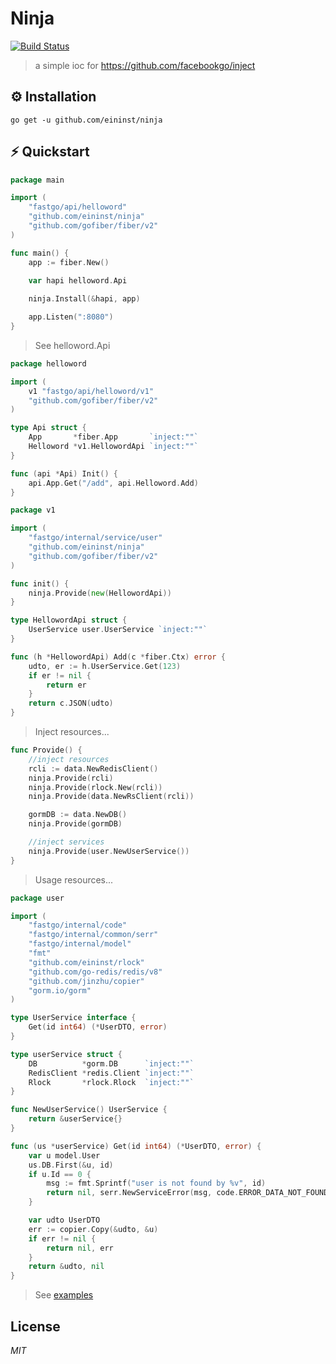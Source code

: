 # Ninja

[![Build Status](https://travis-ci.org/ivpusic/grpool.svg?branch=master)](https://github.com/infinitasx/easi-go-aws)

> a simple ioc for https://github.com/facebookgo/inject

## ⚙ Installation

```text
go get -u github.com/eininst/ninja
```

## ⚡ Quickstart

```go
package main

import (
	"fastgo/api/helloword"
	"github.com/eininst/ninja"
	"github.com/gofiber/fiber/v2"
)

func main() {
    app := fiber.New()

    var hapi helloword.Api
	
    ninja.Install(&hapi, app)

    app.Listen(":8080")
}
```

> See helloword.Api

```go
package helloword

import (
    v1 "fastgo/api/helloword/v1"
    "github.com/gofiber/fiber/v2"
)

type Api struct {
    App       *fiber.App       `inject:""`
    Helloword *v1.HellowordApi `inject:""`
}

func (api *Api) Init() {
    api.App.Get("/add", api.Helloword.Add)
}
```

```go
package v1

import (
    "fastgo/internal/service/user"
    "github.com/eininst/ninja"
    "github.com/gofiber/fiber/v2"
)

func init() {
    ninja.Provide(new(HellowordApi))
}

type HellowordApi struct {
    UserService user.UserService `inject:""`
}

func (h *HellowordApi) Add(c *fiber.Ctx) error {
    udto, er := h.UserService.Get(123)
    if er != nil {
        return er
    }
    return c.JSON(udto)
}
```

> Inject resources...
```go
func Provide() {
    //inject resources
    rcli := data.NewRedisClient()
    ninja.Provide(rcli)
    ninja.Provide(rlock.New(rcli))
    ninja.Provide(data.NewRsClient(rcli))

    gormDB := data.NewDB()
    ninja.Provide(gormDB)

    //inject services
    ninja.Provide(user.NewUserService())
}
```

> Usage resources...
```go
package user

import (
    "fastgo/internal/code"
    "fastgo/internal/common/serr"
    "fastgo/internal/model"
    "fmt"
    "github.com/eininst/rlock"
    "github.com/go-redis/redis/v8"
    "github.com/jinzhu/copier"
    "gorm.io/gorm"
)

type UserService interface {
    Get(id int64) (*UserDTO, error)
}

type userService struct {
    DB          *gorm.DB      `inject:""`
    RedisClient *redis.Client `inject:""`
    Rlock       *rlock.Rlock  `inject:""`
}

func NewUserService() UserService {
    return &userService{}
}

func (us *userService) Get(id int64) (*UserDTO, error) {
    var u model.User
    us.DB.First(&u, id)
    if u.Id == 0 {
        msg := fmt.Sprintf("user is not found by %v", id)
        return nil, serr.NewServiceError(msg, code.ERROR_DATA_NOT_FOUND)
    }

    var udto UserDTO
    err := copier.Copy(&udto, &u)
    if err != nil {
        return nil, err
    }
    return &udto, nil
}

```


> See [examples](https://github.com/eininst/fastgo)

## License

*MIT*